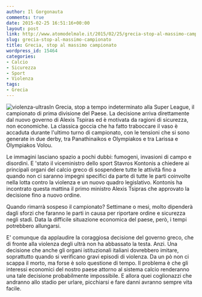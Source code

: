 ```yaml
---
author: Il Gorgonauta
comments: true
date: 2015-02-25 16:51:16+00:00
layout: post
link: http://www.atomodelmale.it/2015/02/25/grecia-stop-al-massimo-campionato/
slug: grecia-stop-al-massimo-campionato
title: Grecia, stop al massimo campionato
wordpress_id: 15464
categories:
- Calcio
- Sicurezza
- Sport
- Violenza
tags:
- Grecia
---
```


![violenza-ultras](http://www.atomodelmale.it/wp-content/uploads/2008/10/violenza-ultras-300x172.jpg)In Grecia, stop a tempo indeterminato alla Super League, il campionato di prima divisione del Paese. La decisione arriva direttamente dal nuovo governo di Alexis Tspiras ed è motivata da ragioni di sicurezza, non economiche. La classica goccia che ha fatto traboccare il vaso è accaduta durante l'ultimo turno di campionato, con le tensioni che si sono generate in due derby, tra Panathinaikos e Olympiakos e tra Larissa e Olympiakos Volou.

Le immagini lasciano spazio a pochi dubbi: fumogeni, invasioni di campo e disordini. E 'stato il viceministro dello sport Stavros Kontonis a chiedere ai principali organi del calcio greco di sospendere tutte le attività fino a quando non ci saranno impegni specifici da parte di tutte le parti coinvolte nella lotta contro la violenza e un nuovo quadro legislativo. Kontonis ha incontrato questa mattina il primo ministro Alexis Tsipras che approvato la decisione fino a nuovo ordine.


Quando rimarrà sospeso il campionato? Settimane o mesi, molto dipenderà dagli sforzi che faranno le parti in causa per riportare ordine e sicurezza negli stadi. Data la difficile situazione economica del paese, però, i tempi potrebbero allungarsi.

E' comunque da applaudire la coraggiosa decisione del governo greco, che di fronte alla violenza degli ultrà non ha abbassato la testa. Anzi. Una decisione che anche gli organi istituzionali italiani dovrebbero imitare, soprattutto quando si verificano gravi episodi di violenza. Da un pò non ci scappa il morto, ma forse è solo questione di tempo. Il problema è che gli interessi economici del nostro paese attorno al sistema calcio renderanno una tale decisione probabilmente impossibile. E allora quei coglionazzi che andranno allo stadio per urlare, picchiarsi e fare danni avranno sempre vita facile.
